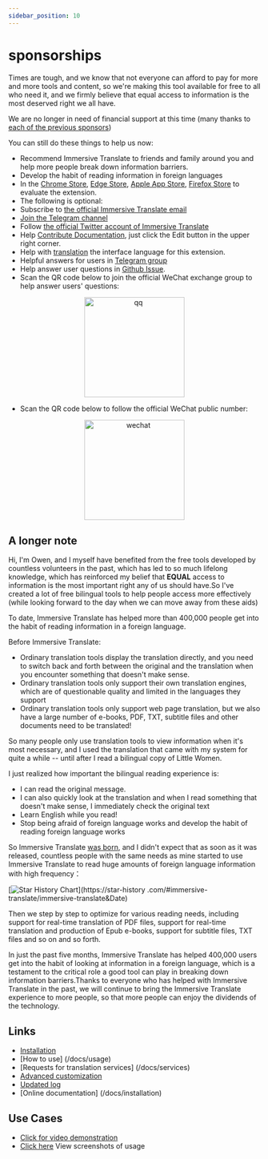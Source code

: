 ```yaml
---
sidebar_position: 10
---
```


# sponsorships

Times are tough, and we know that not everyone can afford to pay for more and more tools and content, so we're making this tool available for free to all who need it, and we firmly believe that equal access to information is the most deserved right we all have.

We are no longer in need of financial support at this time (many thanks to [each of the previous sponsors](/docs/thanks))

You can still do these things to help us now:

- Recommend Immersive Translate to friends and family around you and help more people break down information barriers.
- Develop the habit of reading information in foreign languages
- In the [Chrome Store](https://chrome.google.com/webstore/detail/immersive-translate/bpoadfkcbjbfhfodiogcnhhhpibjhbnh), [Edge Store](https://microsoftedge.microsoft.com/addons/detail/amkbmndfnliijdhojkpoglbnaaahippg), [Apple App Store](https://apps.apple.com/app/id6447957425), [Firefox Store](https://addons.mozilla.org/firefox/addon/immersive-translate/) to evaluate the extension.
- The following is optional:
- Subscribe to [the official Immersive Translate email](https://immersivetranslate.substack.com/)
- [Join the Telegram channel](https://t.me/immersivetranslate)
- Follow [the official Twitter account of Immersive Translate](https://twitter.com/immersivetran)
- Help [Contribute Documentation](https://immersivetranslate.com/), just click the Edit button in the upper right corner.
- Help with [translation](https://crowdin.com/project/immersive-translate) the interface language for this extension.
- Helpful answers for users in [Telegram group](https://t.me/+rq848Z09nehlOTgx)
- Help answer user questions in [Github Issue](https://github.com/immersive-translate/immersive-translate/issues).
- Scan the QR code below to join the official WeChat exchange group to help answer users' questions:

<div align="center">
<img src="https://s.immersivetranslate.com/static/official-static/assets/wechat-contact3.jpg" width="200" alt="qq"/>
</div>

- Scan the QR code below to follow the official WeChat public number:

<div align="center">
<img src="https://s.immersivetranslate.com/static/official-static/assets/wechat-qrcode.jpg" width="200" alt="wechat"/>
</div>

## A longer note

Hi, I'm Owen, and I myself have benefited from the free tools developed by countless volunteers in the past, which has led to so much lifelong knowledge, which has reinforced my belief that **EQUAL** access to information is the most important right any of us should have.So I've created a lot of free bilingual tools to help people access more effectively (while looking forward to the day when we can move away from these aids)

To date, Immersive Translate has helped more than 400,000 people get into the habit of reading information in a foreign language.

Before Immersive Translate:

- Ordinary translation tools display the translation directly, and you need to switch back and forth between the original and the translation when you encounter something that doesn't make sense.
- Ordinary translation tools only support their own translation engines, which are of questionable quality and limited in the languages they support
- Ordinary translation tools only support web page translation, but we also have a large number of e-books, PDF, TXT, subtitle files and other documents need to be translated!

So many people only use translation tools to view information when it's most necessary, and I used the translation that came with my system for quite a while -- until after I read a bilingual copy of Little Women.

I just realized how important the bilingual reading experience is:

- I can read the original message.
- I can also quickly look at the translation and when I read something that doesn't make sense, I immediately check the original text
- Learn English while you read!
- Stop being afraid of foreign language works and develop the habit of reading foreign language works

So Immersive Translate [was born](https://twitter.com/OwenYoungZh/status/1588792579596111872), and I didn't expect that as soon as it was released, countless people with the same needs as mine started to use Immersive Translate to read huge amounts of foreign language information with high frequency：

[![Star History Chart](https://api.star-history.com/svg?repos=immersive-translate/immersive-translate&type=Date)](https://star-history .com/#immersive-translate/immersive-translate\&Date)

Then we step by step to optimize for various reading needs, including support for real-time translation of PDF files, support for real-time translation and production of Epub e-books, support for subtitle files, TXT files and so on and so forth.

In just the past five months, Immersive Translate has helped 400,000 users get into the habit of looking at information in a foreign language, which is a testament to the critical role a good tool can play in breaking down information barriers.Thanks to everyone who has helped with Immersive Translate in the past, we will continue to bring the Immersive Translate experience to more people, so that more people can enjoy the dividends of the technology.

## Links

- [Installation](/docs/installation)
- [How to use] (/docs/usage)
- [Requests for translation services] (/docs/services)
- [Advanced customization](/docs/advanced)
- [Updated log](/docs/CHANGELOG)
- [Online documentation] (/docs/installation)

## Use Cases

- [Click for video demonstration](https://www.youtube.com/watch?v=sQevumpUprc)
- [Click here](/docs/usecase) View screenshots of usage
